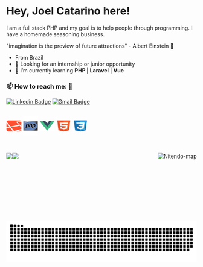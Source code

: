 # Hey, Joel Catarino here!
I am a full stack PHP and my goal is to help people through programming. I have a homemade seasoning business. 

"imagination is the preview of future attractions" - Albert Einstein 🧠

- From Brazil
- :rocket: Looking for an internship or junior opportunity
- 🌱 I’m currently learning **PHP | Laravel** | **Vue**

<h3 align="left">📫 How to reach me: 🧙</h3>

[![Linkedin Badge](https://img.shields.io/badge/-LinkedIn-blue?style=flat-square&logo=Linkedin&logoColor=white&link=https://www.linkedin.com/in/joel-catarino-977a8a19b/)](https://www.linkedin.com/in/joel-catarino-977a8a19b/) [![Gmail Badge](https://img.shields.io/badge/-Gmail-c14438?style=flat-square&logo=Gmail&logoColor=white&link=mailto:joelscatarino@outlook.com)](mailto:joelscatarino@outlook.com)

<div style="display: inline_block"><br>
    <img align="center" alt="-laravel" height="30" width="40" src="https://raw.githubusercontent.com/devicons/devicon/master/icons/laravel/laravel-plain.svg"> 
    <img align="center" alt="-PHP" height="50" width="40" src="https://raw.githubusercontent.com/devicons/devicon/master/icons/php/php-original.svg">
    <img align="center" alt="-VUE" height="30" width="40" src="https://raw.githubusercontent.com/devicons/devicon/master/icons/vuejs/vuejs-original.svg">
    <img align="center" alt="-html5" height="30" width="40" src="https://raw.githubusercontent.com/devicons/devicon/master/icons/html5/html5-original.svg">
    <img align="center" alt="-css3" height="30" width="40" src="https://raw.githubusercontent.com/devicons/devicon/master/icons/css3/css3-original.svg">
    </div>

 ##
<br>
<div>
  <a href="https://github.com/joelcatarino">
  <img height="180em" src="https://github-readme-stats.vercel.app/api?username=joelcatarino&show_icons=true&theme=vue&include_all_commits=true&count_private=true&custom_title=My Github Stats"/><img height="180em" src="https://github-readme-stats.vercel.app/api/top-langs/?username=joelcatarino&layout=compact&langs_count=20&theme=vue&custom_title=Top Languages"/>
      <img align="right" height="180em" alt="Nitendo-map" src="https://img.rawpixel.com/s3fs-private/rawpixel_images/website_content/v535batch2-mynt-43.jpg?w=800&dpr=1&fit=default&crop=default&q=65&vib=3&con=3&usm=15&bg=F4F4F3&ixlib=js-2.2.1&s=9f602de67a347b7c50ef8eeac3835189.jpg">
<div>
    
  ![Snake animation](https://github.com/wellingtoncarneirobarbosa/wellingtoncarneirobarbosa/blob/output/github-contribution-grid-snake.svg)
 
